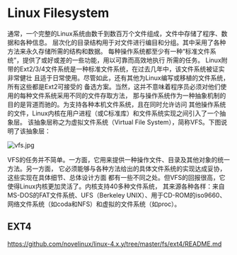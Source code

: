 Linux Filesystem
========================================

通常，一个完整的Linux系统由数千到数百万个文件组成，文件中存储了程序、数据和各种信息。
层次化的目录结构用于对文件进行编目和分组。其中采用了各种方法来永久存储所需的结构和数据。
每种操作系统都至少有一种“标准文件系统”，提供了或好或差的一些功能，用以可靠而高效地执行
所需的任务。
Linux附带的Ext2/3/4文件系统是一种标准文件系统，在过去几年中，该文件系统被证实非常健壮
且适于日常使用。尽管如此，还有其他为Linux编写或移植的文件系统，所有这些都是Ext2可接受的
备选方案。当然，这并不意味着程序员必须对他们使用的每种文件系统采用不同的文件存取方法，
那与操作系统作为一种抽象机制的目的是背道而驰的。为支持各种本机文件系统，且在同时允许访问
其他操作系统的文件，Linux内核在用户进程（或C标准库）和文件系统实现之间引入了一个抽象层。
该抽象层称之为虚拟文件系统（Virtual File System），简称VFS。下图说明了该抽象层：

![vfs.jpg](https://github.com/novelinux/linux-4.x.y/tree/master/fs/res/vfs.jpg)

VFS的任务并不简单。一方面，它用来提供一种操作文件、目录及其他对象的统一方法。另一方面，
它必须能够与各种方法给出的具体文件系统的实现达成妥协，这些实现在具体细节、总体设计方面
都有一些不同之处。但VFS的回报很高，它使得Linux内核更加灵活了。内核支持40多种文件系统，
其来源各种各样：来自MS-DOS的FAT文件系统、UFS（Berkeley UNIX）、用于CD-ROM的iso9660、
网络文件系统（如coda和NFS）和虚拟的文件系统（如proc）。

EXT4
----------------------------------------

https://github.com/novelinux/linux-4.x.y/tree/master/fs/ext4/README.md

